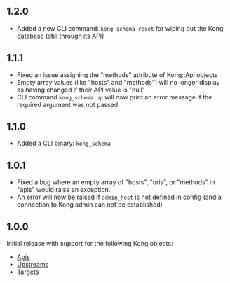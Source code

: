 ## 1.2.0

- Added a new CLI command: `kong_schema reset` for wiping out the Kong database
  (still through its API)

## 1.1.1

- Fixed an issue assigning the "methods" attribute of Kong::Api objects
- Empty array values (like "hosts" and "methods") will no longer display
  as having changed if their API value is "null"
- CLI command `kong_schema up` will now print an error message if the required
  argument was not passed

## 1.1.0

- Added a CLI binary: `kong_schema`

## 1.0.1

- Fixed a bug where an empty array of "hosts", "uris", or "methods" in "apis"
  would raise an exception.
- An error will now be raised if `admin_host` is not defined in config (and a
  connection to Kong admin can not be established)

## 1.0.0

Initial release with support for the following Kong objects:

- [Apis](https://getkong.org/docs/0.11.x/admin-api/#add-api)
- [Upstreams](https://getkong.org/docs/0.11.x/admin-api/#add-upstream)
- [Targets](https://getkong.org/docs/0.11.x/admin-api/#add-target)
